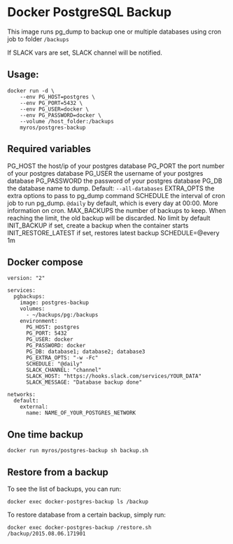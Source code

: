 
# Docker PostgreSQL Backup

This image runs pg_dump to backup one or multiple databases using cron job to folder `/backups`

If SLACK vars are set, SLACK channel will be notified.

## Usage:

    docker run -d \
        --env PG_HOST=postgres \
        --env PG_PORT=5432 \
        --env PG_USER=docker \
        --env PG_PASSWORD=docker \
        --volume /host_folder:/backups
        myros/postgres-backup

## Required variables

  PG_HOST      the host/ip of your postgres database
  PG_PORT      the port number of your postgres database
  PG_USER      the username of your postgres database
  PG_PASSWORD      the password of your postgres database
  PG_DB        the database name to dump. Default: `--all-databases`
  EXTRA_OPTS      the extra options to pass to pg_dump command
  SCHEDULE       the interval of cron job to run pg_dump. `@daily` by default, which is every day at 00:00. More information on cron.
  MAX_BACKUPS     the number of backups to keep. When reaching the limit, the old backup will be discarded. No limit by default
  INIT_BACKUP     if set, create a backup when the container starts
  INIT_RESTORE_LATEST if set, restores latest backup
  SCHEDULE=@every 1m


## Docker compose

```
version: "2"

services:
  pgbackups:
    image: postgres-backup
    volumes:
      - ~/backups/pg:/backups
    environment:
      PG_HOST: postgres
      PG_PORT: 5432
      PG_USER: docker
      PG_PASSWORD: docker
      PG_DB: database1; database2; database3
      PG_EXTRA_OPTS: "-w -Fc"
      SCHEDULE: "@daily"
      SLACK_CHANNEL: "channel"
      SLACK_HOST: "https://hooks.slack.com/services/YOUR_DATA"
      SLACK_MESSAGE: "Database backup done"

networks:
  default:
    external:
      name: NAME_OF_YOUR_POSTGRES_NETWORK
```

## One time backup

`
docker run myros/postgres-backup sh backup.sh
`

## Restore from a backup

To see the list of backups, you can run:

    docker exec docker-postgres-backup ls /backup

To restore database from a certain backup, simply run:

    docker exec docker-postgres-backup /restore.sh /backup/2015.08.06.171901
